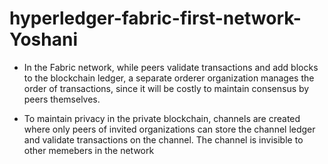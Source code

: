 # hyperledger-fabric-first-network-Yoshani


* In the Fabric network, while peers validate 
  transactions and add blocks to the blockchain ledger, 
  a separate orderer organization manages the order of 
  transactions, since it will be costly to maintain consensus by peers 
  themselves.
  
* To maintain privacy in the private blockchain, channels are created where only peers of 
  invited organizations can store the channel ledger and
  validate transactions on the channel. The channel is invisible to other memebers
  in the network
  

